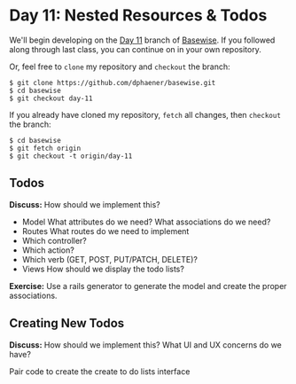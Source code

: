 # Day 11: Nested Resources & Todos

We'll begin developing on the [Day 11](https://github.com/dphaener/basewise/tree/day-11) branch of [Basewise](https://github.com/dphaener/basewise). If you followed along through last class, you can continue on in your own repository.

Or, feel free to `clone` my repository and `checkout` the branch:

    $ git clone https://github.com/dphaener/basewise.git
    $ cd basewise
    $ git checkout day-11

If you already have cloned my repository, `fetch` all changes, then `checkout` the branch:

    $ cd basewise
    $ git fetch origin
    $ git checkout -t origin/day-11

## Todos

**Discuss:** How should we implement this?

- Model
  What attributes do we need?
  What associations do we need?
- Routes
  What routes do we need to implement
- Which controller?
- Which action?
- Which verb (GET, POST, PUT/PATCH, DELETE)?
- Views
  How should we display the todo lists?

**Exercise:** Use a rails generator to generate the model and create the proper
associations.

## Creating New Todos

**Discuss:** How should we implement this? What UI and UX concerns do we have?

Pair code to create the create to do lists interface
